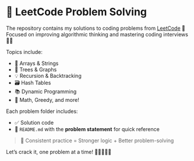 # 🧩 LeetCode Problem Solving

The repository contains my solutions to coding problems from [LeetCode](https://leetcode.com/) 🚀  
Focused on improving algorithmic thinking and mastering coding interviews 💼✨

Topics include:
- 🔁 Arrays & Strings  
- 🌲 Trees & Graphs  
- 💡 Recursion & Backtracking  
- 🗃️ Hash Tables  
- 📚 Dynamic Programming  
- 🧮 Math, Greedy, and more!

Each problem folder includes:
- ✅ Solution code
- 📝 `README.md` with the **problem statement** for quick reference

> 🚧 Consistent practice = Stronger logic + Better problem-solving

Let’s crack it, one problem at a time! 💪👨‍💻👩‍💻
